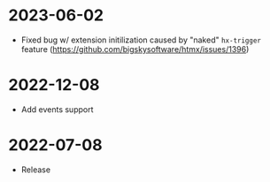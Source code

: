 # 2023-06-02

* Fixed bug w/ extension initilization caused by "naked" `hx-trigger` feature (https://github.com/bigskysoftware/htmx/issues/1396)

# 2022-12-08

* Add events support

# 2022-07-08

* Release
